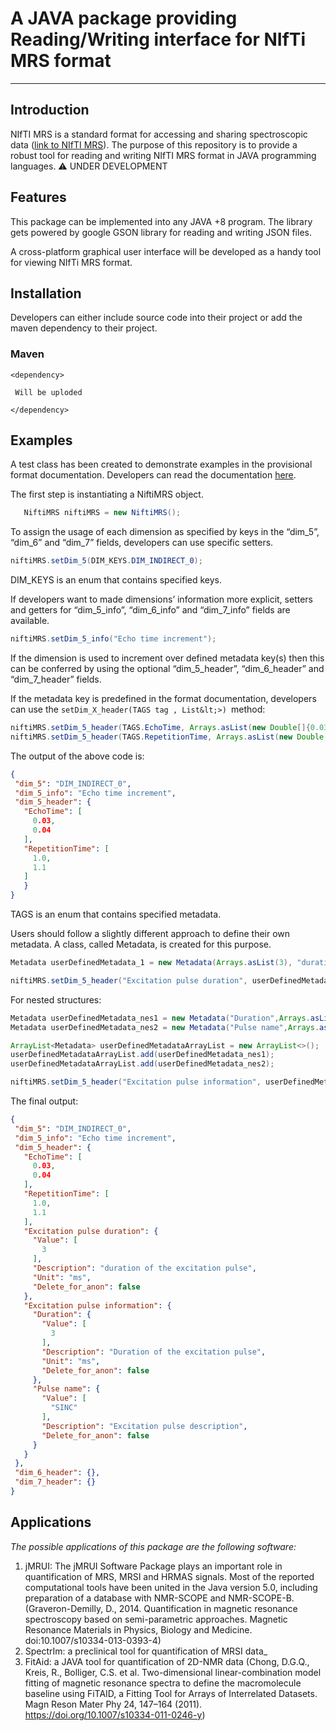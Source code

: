 # A JAVA package providing Reading/Writing interface for NIfTi MRS format



---
	

## Introduction

NIfTI MRS is a standard format for accessing and sharing spectroscopic data ([link to NIfTI MRS](https://github.com/wexeee/mrs_nifti_standard)). The purpose of this repository is to provide a robust tool for reading and writing NIfTI MRS format in JAVA programming languages.
:warning: UNDER DEVELOPMENT

## Features

This package can be implemented into any JAVA +8 program. The library gets powered by google GSON library for reading and writing JSON files. 

A cross-platform graphical user interface will be developed as a handy tool for viewing NIfTi MRS format.


## Installation

Developers can either include source code into their project or add the maven dependency to their project.


### Maven


```
<dependency>
```


`  Will be uploded `


```
</dependency>
```



## Examples

A test class has been created to demonstrate examples in the provisional format documentation. Developers can read the documentation [here](https://docs.google.com/document/d/1tC4ugzGUPLoqHRGrWvOcGCuCh_Dogx_uu0cxKub0EsM/edit?usp=sharing). 

The first step is instantiating a NiftiMRS object.


```java
   NiftiMRS niftiMRS = new NiftiMRS();
```


To assign the usage of each dimension as specified by keys in the “dim_5”, “dim_6” and “dim_7” fields, developers can use specific setters.


```java
niftiMRS.setDim_5(DIM_KEYS.DIM_INDIRECT_0);
```


DIM_KEYS is an enum that contains specified keys.

If developers want to made dimensions’ information more explicit, setters and getters for “dim_5_info”, “dim_6_info” and “dim_7_info” fields are available. 


```java
niftiMRS.setDim_5_info("Echo time increment");
```


If the dimension is used to increment over defined metadata key(s) then this can be conferred by using the optional “dim_5_header”, “dim_6_header” and “dim_7_header” fields.

If the metadata key is predefined in the format documentation, developers can use the `setDim_X_header(TAGS tag , List&lt;>) `method:


```java
niftiMRS.setDim_5_header(TAGS.EchoTime, Arrays.asList(new Double[]{0.03, 0.04}));
niftiMRS.setDim_5_header(TAGS.RepetitionTime, Arrays.asList(new Double[]{1d, 1.10}));
```


The output of the above code is:


```json
{
 "dim_5": "DIM_INDIRECT_0",
 "dim_5_info": "Echo time increment",
 "dim_5_header": {
   "EchoTime": [
     0.03,
     0.04
   ],
   "RepetitionTime": [
     1.0,
     1.1
   ]
   }
}
```
TAGS is an enum that contains specified metadata.

Users should follow a slightly different approach to define their own metadata. A class, called Metadata, is created for this purpose.


```java
Metadata userDefinedMetadata_1 = new Metadata(Arrays.asList(3), "duration of the excitation pulse", "ms", false);

niftiMRS.setDim_5_header("Excitation pulse duration", userDefinedMetadata_1);
```


For nested structures:


```java
Metadata userDefinedMetadata_nes1 = new Metadata("Duration",Arrays.asList(3), "Duration of the excitation pulse", "ms", false);
Metadata userDefinedMetadata_nes2 = new Metadata("Pulse name",Arrays.asList("SINC"), "Excitation pulse description", null, false);

ArrayList<Metadata> userDefinedMetadataArrayList = new ArrayList<>();
userDefinedMetadataArrayList.add(userDefinedMetadata_nes1);
userDefinedMetadataArrayList.add(userDefinedMetadata_nes2);

niftiMRS.setDim_5_header("Excitation pulse information", userDefinedMetadataArrayList);
```

The final output: 
```json
{
 "dim_5": "DIM_INDIRECT_0",
 "dim_5_info": "Echo time increment",
 "dim_5_header": {
   "EchoTime": [
     0.03,
     0.04
   ],
   "RepetitionTime": [
     1.0,
     1.1
   ],
   "Excitation pulse duration": {
     "Value": [
       3
     ],
     "Description": "duration of the excitation pulse",
     "Unit": "ms",
     "Delete_for_anon": false
   },
   "Excitation pulse information": {
     "Duration": {
       "Value": [
         3
       ],
       "Description": "Duration of the excitation pulse",
       "Unit": "ms",
       "Delete_for_anon": false
     },
     "Pulse name": {
       "Value": [
         "SINC"
       ],
       "Description": "Excitation pulse description",
       "Delete_for_anon": false
     }
   }
 },
 "dim_6_header": {},
 "dim_7_header": {}
}
```



## Applications

_The possible applications of this package are the following software:_



1. jMRUI: The jMRUI Software Package plays an important role in quantification of MRS, MRSI and HRMAS signals. Most of the reported computational tools have been united in the Java version 5.0, including preparation of a database with NMR-SCOPE and NMR-SCOPE-B. (Graveron-Demilly, D., 2014. Quantification in magnetic resonance spectroscopy based on semi-parametric approaches. Magnetic Resonance Materials in Physics, Biology and Medicine. doi:10.1007/s10334-013-0393-4)
2. SpectrIm: a preclinical tool for quantification of MRSI data_
3. FitAid: a JAVA tool for quantification of 2D-NMR data (Chong, D.G.Q., Kreis, R., Bolliger, C.S. et al. Two-dimensional linear-combination model fitting of magnetic resonance spectra to define the macromolecule baseline using FiTAID, a Fitting Tool for Arrays of Interrelated Datasets. Magn Reson Mater Phy 24, 147–164 (2011). https://doi.org/10.1007/s10334-011-0246-y)
